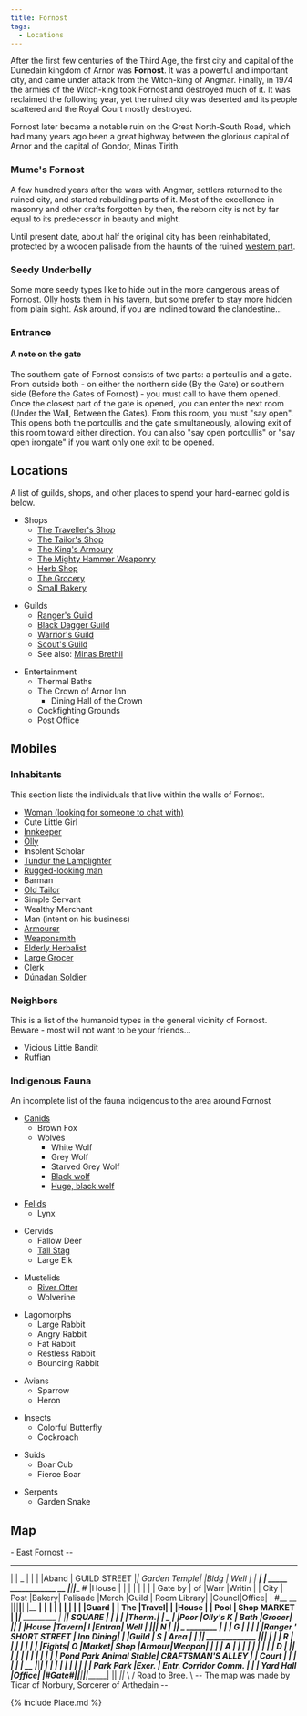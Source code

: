 ```yaml
---
title: Fornost
tags:
  - Locations
---
```

After the first few centuries of the Third Age, the first city and
capital of the Dunedain kingdom of Arnor was **Fornost**. It was a
powerful and important city, and came under attack from the Witch-king
of Angmar. Finally, in 1974 the armies of the Witch-king took Fornost
and destroyed much of it. It was reclaimed the following year, yet the
ruined city was deserted and its people scattered and the Royal Court
mostly destroyed.

Fornost later became a notable ruin on the Great North-South Road, which
had many years ago been a great highway between the glorious capital of
Arnor and the capital of Gondor, Minas Tirith.

### Mume's Fornost

A few hundred years after the wars with Angmar, settlers returned to the
ruined city, and started rebuilding parts of it. Most of the excellence
in masonry and other crafts forgotten by then, the reborn city is not by
far equal to its predecessor in beauty and might.

Until present date, about half the original city has been reinhabitated,
protected by a wooden palisade from the haunts of the ruined [western
part](Old_Fornost "wikilink").

### Seedy Underbelly

Some more seedy types like to hide out in the more dangerous areas of
Fornost. [Olly](Olly "wikilink") hosts them in his
[tavern](Olly's_Tavern "wikilink"), but some prefer to stay more hidden
from plain sight. Ask around, if you are inclined toward the
clandestine...

### Entrance

#### A note on the gate

The southern gate of Fornost consists of two parts: a portcullis and a
gate. From outside both - on either the northern side (By the Gate) or
southern side (Before the Gates of Fornost) - you must call to have them
opened. Once the closest part of the gate is opened, you can enter the
next room (Under the Wall, Between the Gates). From this room, you must
"say open". This opens both the portcullis and the gate simultaneously,
allowing exit of this room toward either direction. You can also "say
open portcullis" or "say open irongate" if you want only one exit to be
opened.

## Locations

A list of guilds, shops, and other places to spend your hard-earned gold
is below.

- Shops
  - [The Traveller's Shop](The_Traveller's_Shop "wikilink")
  - [The Tailor's Shop](Fornost_Tailor "wikilink")
  - [The King's Armoury](The_King's_Armoury "wikilink")
  - [The Mighty Hammer Weaponry](The_Mighty_Hammer_Weaponry "wikilink")
  - [Herb Shop](Fornost_Herbalist "wikilink")
  - [The Grocery](Fornost_Grocer "wikilink")
  - [Small Bakery](Fornost_Baker "wikilink")

<!-- -->

- Guilds
  - [Ranger's Guild](Fornost_Ranger_Guild "wikilink")
  - [Black Dagger Guild](Black_Dagger_Guild "wikilink")
  - [Warrior's Guild](Fornost_Warrior_Guild "wikilink")
  - [Scout's Guild](Fornost_Scout's_Guild "wikilink")
  - See also: [Minas Brethil](Minas_Brethil "wikilink")

<!-- -->

- Entertainment
  - Thermal Baths
  - The Crown of Arnor Inn
    - Dining Hall of the Crown
  - Cockfighting Grounds
  - Post Office

## Mobiles

### Inhabitants

This section lists the individuals that live within the walls of
Fornost.

- [Woman (looking for someone to chat
  with)](Woman_looking_for_someone_to_chat_with "wikilink")
- Cute Little Girl
- [Innkeeper](Crown_of_Arnor_Innkeeper "wikilink")
- [Olly](Olly "wikilink")
- Insolent Scholar
- [Tundur the Lamplighter](Tundur_the_Lamplighter "wikilink")
- [Rugged-looking man](Rugged-looking_man "wikilink")
- Barman
- [Old Tailor](Old_Tailor_in_Fornost "wikilink")
- Simple Servant
- Wealthy Merchant
- Man (intent on his business)
- [Armourer](Fornost_Armourer "wikilink")
- [Weaponsmith](Fornost_Weaponsmith "wikilink")
- [Elderly Herbalist](Fornost_Herbalist "wikilink")
- [Large Grocer](Fornost_Grocer "wikilink")
- Clerk
- [Dúnadan Soldier](Dúnadan_Soldier "wikilink")

### Neighbors

This is a list of the humanoid types in the general vicinity of Fornost.
Beware - most will not want to be your friends...

- Vicious Little Bandit
- Ruffian

### Indigenous Fauna

An incomplete list of the fauna indigenous to the area around Fornost

- [Canids](Canids "wikilink")
  - Brown Fox
  - Wolves
    - White Wolf
    - Grey Wolf
    - Starved Grey Wolf
    - [Black wolf](Black_wolf "wikilink")
    - [Huge, black wolf](Huge,_black_wolf "wikilink")

<!-- -->

- [Felids](Felids "wikilink")
  - Lynx

<!-- -->

- Cervids
  - Fallow Deer
  - [Tall Stag](Tall_Stag "wikilink")
  - Large Elk

<!-- -->

- Mustelids
  - [River Otter](River_Otter "wikilink")
  - Wolverine

<!-- -->

- Lagomorphs
  - Large Rabbit
  - Angry Rabbit
  - Fat Rabbit
  - Restless Rabbit
  - Bouncing Rabbit

<!-- -->

- Avians
  - Sparrow
  - Heron

<!-- -->

- Insects
  - Colorful Butterfly
  - Cockroach

<!-- -->

- Suids
  - Boar Cub
  - Fierce Boar

<!-- -->

- Serpents
  - Garden Snake

## Map

\- East Fornost --
_______________________________________________________
\| \| _ \| \| \| \|Aband \| GUILD STREET \|_\| Garden Temple\| \|Bldg
\| Well \| \| ______\|__ __\|__ _____
____________ __ \|______\|______\|______
\# \|House \| \| \| \| \| \| \| \| Gate by \| of \|Warr \|Writin \| \|
City \| Post \|Bakery\| Palisade \|Merch \|Guild \| Room Library\|
\|Councl\|Office\| \| \#__ __
\|______\|______\|______\|______\| \|__
__\|__ __\|__ __\| \| \| \| \| \| \| \|Guard \| \| The
\|Travel\| \| \|House \| \| Pool \| Shop MARKET \| \|______\|__
_________ \|_ _\|______\| SQUARE \| \| \| \| \|Therm.\|
\| _ \| \|Poor \|Olly's K \| Bath \|Grocer\| \|_\| \| \|House
\|Tavern\| I \|Entran\| Well \| \|______\|______\| N \|__
__\|______\| _ ________ \| \| \| G \| \| \| \| \|Ranger
' SHORT STREET \| Inn Dining\| \| \|Guild \| S \| Area \| \|
\|______\| _____________
\|______\|______\| \| \| \| R \| \| \| \| \| \| \|
\|Fights\| O \|Market\| Shop \|Armour\|Weapon\| \| \| \| A \| \| \| \|
\| \| \| ______\|_ _\| D \|__ __\|______\| \|__
__\|__ __\| \| \| \| \| \| \| \| Pond Park Animal Stable\|
CRAFTSMAN'S ALLEY \| \| Court \| \| \| \| _\|_ _\| __
__\|______\|___________________________\|
\| \| \| \| \| \| \| \| \| \| Park Park \|Exer. \| Entr. Corridor Comm.
\| \| \| Yard Hall \|Office\|
\|______________#Gate#\|______\|______\|______\|______\|______\|
\|\| _\|\|_ \\ / Road to Bree. \\ -- The map was made by Ticar of
Norbury, Sorcerer of Arthedain --

{% include Place.md %}
